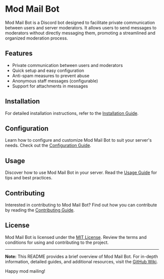 # Mod Mail Bot

Mod Mail Bot is a Discord bot designed to facilitate private communication between users and server moderators. It allows users to send messages to moderators without directly messaging them, promoting a streamlined and organized moderation process.

## Features

- Private communication between users and moderators
- Quick setup and easy configuration
- Anti-spam measures to prevent abuse
- Anonymous staff messages (configurable)
- Support for attachments in messages

## Installation

For detailed installation instructions, refer to the [Installation Guide](https://github.com/shankypedia/mod-mail-bot/wiki/Installation).

## Configuration

Learn how to configure and customize Mod Mail Bot to suit your server's needs. Check out the [Configuration Guide](https://github.com/shankypedia/mod-mail-bot/wiki/Configuration).

## Usage

Discover how to use Mod Mail Bot in your server. Read the [Usage Guide](https://github.com/shankypedia/mod-mail-bot/wiki/Usage) for tips and best practices.

## Contributing

Interested in contributing to Mod Mail Bot? Find out how you can contribute by reading the [Contributing Guide](https://github.com/shankypedia/mod-mail-bot/wiki/Contributing).

## License

Mod Mail Bot is licensed under the [MIT License](https://github.com/shankypedia/mod-mail-bot/wiki/License). Review the terms and conditions for using and contributing to the project.

---

**Note:** This README provides a brief overview of Mod Mail Bot. For in-depth information, detailed guides, and additional resources, visit the [GitHub Wiki](https://github.com/shankypedia/mod-mail-bot/wiki).

Happy mod mailing!
